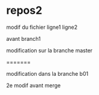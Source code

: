 # repos2
modif du fichier
ligne1
ligne2

avant branch1

modification sur la branche master

=======

modification dans la branche b01

2e modif avant merge
